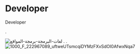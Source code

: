 # Developer
Developer


.

![لغات-البرمجة-برمجة-المواقع](https://user-images.githubusercontent.com/55116927/187590767-658f1d04-44ea-4064-acf4-7a54c1517fb0.jpg)
.
.
![1000_F_222967089_uftweUTsmcqiDYMzFXvSdOI0AfwxNqa7](https://user-images.githubusercontent.com/55116927/187591213-c17d713e-5cda-4386-b6fe-cd3c7d09f21d.jpg)
